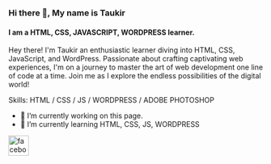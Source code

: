 ### Hi there 👋, My name is Taukir
#### I am a HTML, CSS, JAVASCRIPT, WORDPRESS learner.
Hey there! I'm Taukir an enthusiastic learner diving into HTML, CSS, JavaScript, and WordPress. Passionate about crafting captivating web experiences, I'm on a journey to master the art of web development one line of code at a time. Join me as I explore the endless possibilities of the digital world!

Skills: HTML / CSS / JS / WORDPRESS / ADOBE PHOTOSHOP

- 🔭 I’m currently working on this page. 
- 🌱 I’m currently learning HTML, CSS, JS, WORDPRESS 


[<img src='https://cdn.jsdelivr.net/npm/simple-icons@3.0.1/icons/facebook.svg' alt='facebook' height='40'>](https://www.facebook.com/https://www.facebook.com/taukir798/)  

